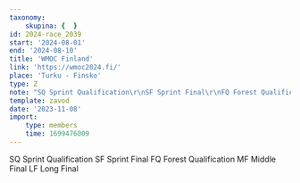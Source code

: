 ```yaml
---
taxonomy:
    skupina: {  }
id: 2024-race_2039
start: '2024-08-01'
end: '2024-08-10'
title: 'WMOC Finland'
link: 'https://wmoc2024.fi/'
place: 'Turku - Finsko'
type: Z
note: "SQ Sprint Qualification\r\nSF Sprint Final\r\nFQ Forest Qualification\r\nMF Middle Final\r\nLF Long Final"
template: zavod
date: '2023-11-08'
import:
    type: members
    time: 1699476009
---
```


SQ Sprint Qualification
SF Sprint Final
FQ Forest Qualification
MF Middle Final
LF Long Final

